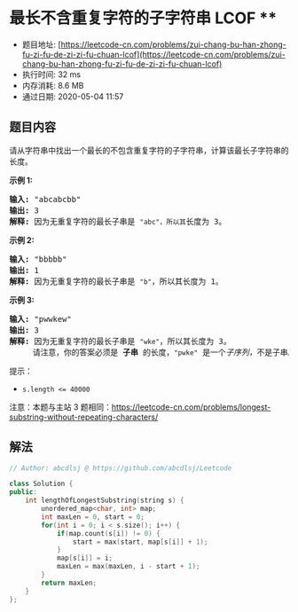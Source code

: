 # 最长不含重复字符的子字符串 LCOF **
- 题目地址: [https://leetcode-cn.com/problems/zui-chang-bu-han-zhong-fu-zi-fu-de-zi-zi-fu-chuan-lcof](https://leetcode-cn.com/problems/zui-chang-bu-han-zhong-fu-zi-fu-de-zi-zi-fu-chuan-lcof)
- 执行时间: 32 ms
- 内存消耗: 8.6 MB
- 通过日期: 2020-05-04 11:57

## 题目内容
<p>请从字符串中找出一个最长的不包含重复字符的子字符串，计算该最长子字符串的长度。</p>



<p><strong>示例 1:</strong></p>

<pre><strong>输入: </strong>"abcabcbb"
<strong>输出: </strong>3 
<strong>解释:</strong> 因为无重复字符的最长子串是 <code>"abc"，所以其</code>长度为 3。
</pre>

<p><strong>示例 2:</strong></p>

<pre><strong>输入: </strong>"bbbbb"
<strong>输出: </strong>1
<strong>解释: </strong>因为无重复字符的最长子串是 <code>"b"</code>，所以其长度为 1。
</pre>

<p><strong>示例 3:</strong></p>

<pre><strong>输入: </strong>"pwwkew"
<strong>输出: </strong>3
<strong>解释: </strong>因为无重复字符的最长子串是 <code>"wke"</code>，所以其长度为 3。
     请注意，你的答案必须是 <strong>子串 </strong>的长度，<code>"pwke"</code> 是一个<em>子序列，</em>不是子串。
</pre>



<p>提示：</p>

<ul>
	<li><code>s.length <= 40000</code></li>
</ul>

<p>注意：本题与主站 3 题相同：<a href="https://leetcode-cn.com/problems/longest-substring-without-repeating-characters/">https://leetcode-cn.com/problems/longest-substring-without-repeating-characters/</a></p>


## 解法
```cpp
// Author: abcdlsj @ https://github.com/abcdlsj/Leetcode

class Solution {
public:
    int lengthOfLongestSubstring(string s) {
        unordered_map<char, int> map;
        int maxLen = 0, start = 0;
        for(int i = 0; i < s.size(); i++) {
            if(map.count(s[i]) != 0) {
                start = max(start, map[s[i]] + 1);
            }
            map[s[i]] = i;
            maxLen = max(maxLen, i - start + 1);
        }
        return maxLen;
    }
};

```